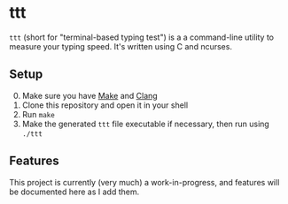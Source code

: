 # ttt

`ttt` (short for "terminal-based typing test") is a a command-line utility to measure your typing speed. It's written using C and ncurses.

## Setup

0. Make sure you have [Make](https://www.gnu.org/software/make/) and [Clang](https://clang.llvm.org/)
1. Clone this repository and open it in your shell
2. Run `make`
3. Make the generated `ttt` file executable if necessary, then run using `./ttt`

## Features

This project is currently (very much) a work-in-progress, and features will be documented here as I add them.
